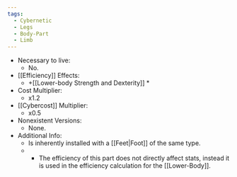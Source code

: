 ```yaml
---
tags:
  - Cybernetic
  - Legs
  - Body-Part
  - Limb
---
```

* Necessary to live:
	* No.
* [[Efficiency]] Effects:
	* +[[Lower-body Strength and Dexterity]] *
* Cost Multiplier:
	* x1.2
* [[Cybercost]] Multiplier:
	* x0.5
* Nonexistent Versions:
	* None.
* Additional Info:
	* Is inherently installed with a [[Feet|Foot]] of the same type.
	* * The efficiency of this part does not directly affect stats, instead it is used in the efficiency calculation for the [[Lower-Body]].